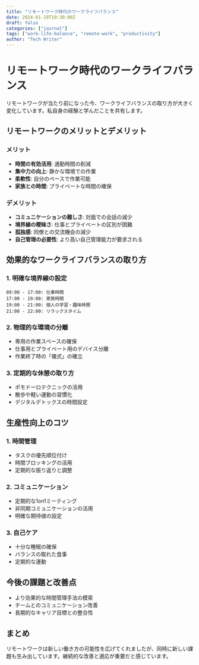 ```yaml
---
title: "リモートワーク時代のワークライフバランス"
date: 2024-01-18T19:30:00Z
draft: false
categories: ["journal"]
tags: ["work-life-balance", "remote-work", "productivity"]
author: "Tech Writer"
---
```


# リモートワーク時代のワークライフバランス

リモートワークが当たり前になった今、ワークライフバランスの取り方が大きく変化しています。私自身の経験と学んだことを共有します。

## リモートワークのメリットとデメリット

### メリット

- **時間の有効活用**: 通勤時間の削減
- **集中力の向上**: 静かな環境での作業
- **柔軟性**: 自分のペースで作業可能
- **家族との時間**: プライベートな時間の確保

### デメリット

- **コミュニケーションの難しさ**: 対面での会話の減少
- **境界線の曖昧さ**: 仕事とプライベートの区別が困難
- **孤独感**: 同僚との交流機会の減少
- **自己管理の必要性**: より高い自己管理能力が要求される

## 効果的なワークライフバランスの取り方

### 1. 明確な境界線の設定

```
09:00 - 17:00: 仕事時間
17:00 - 19:00: 家族時間
19:00 - 21:00: 個人の学習・趣味時間
21:00 - 22:00: リラックスタイム
```

### 2. 物理的な環境の分離

- 専用の作業スペースの確保
- 仕事用とプライベート用のデバイス分離
- 作業終了時の「儀式」の確立

### 3. 定期的な休憩の取り方

- ポモドーロテクニックの活用
- 散歩や軽い運動の習慣化
- デジタルデトックスの時間設定

## 生産性向上のコツ

### 1. 時間管理

- タスクの優先順位付け
- 時間ブロッキングの活用
- 定期的な振り返りと調整

### 2. コミュニケーション

- 定期的な1on1ミーティング
- 非同期コミュニケーションの活用
- 明確な期待値の設定

### 3. 自己ケア

- 十分な睡眠の確保
- バランスの取れた食事
- 定期的な運動

## 今後の課題と改善点

- より効果的な時間管理手法の模索
- チームとのコミュニケーション改善
- 長期的なキャリア目標との整合性

## まとめ

リモートワークは新しい働き方の可能性を広げてくれましたが、同時に新しい課題も生み出しています。継続的な改善と適応が重要だと感じています。
